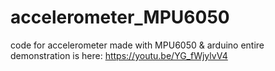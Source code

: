 # accelerometer_MPU6050
code for accelerometer made with MPU6050 &amp; arduino
entire demonstration is here: https://youtu.be/YG_fWjylvV4
